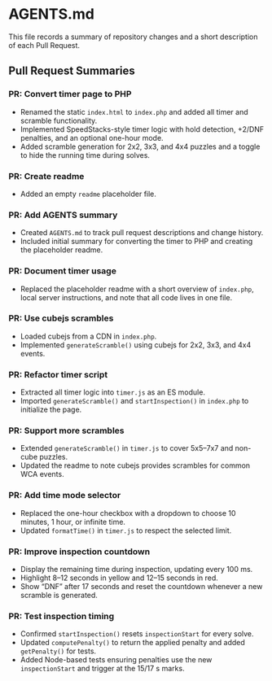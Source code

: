 # AGENTS.md

This file records a summary of repository changes and a short description of each Pull Request.

## Pull Request Summaries

### PR: Convert timer page to PHP
- Renamed the static `index.html` to `index.php` and added all timer and scramble functionality.
- Implemented SpeedStacks-style timer logic with hold detection, +2/DNF penalties, and an optional one-hour mode.
- Added scramble generation for 2x2, 3x3, and 4x4 puzzles and a toggle to hide the running time during solves.


### PR: Create readme
- Added an empty `readme` placeholder file.

### PR: Add AGENTS summary
- Created `AGENTS.md` to track pull request descriptions and change history.
- Included initial summary for converting the timer to PHP and creating the placeholder readme.

### PR: Document timer usage
- Replaced the placeholder readme with a short overview of `index.php`, local server instructions, and note that all code lives in one file.

### PR: Use cubejs scrambles
- Loaded cubejs from a CDN in `index.php`.
- Implemented `generateScramble()` using cubejs for 2x2, 3x3, and 4x4 events.


### PR: Refactor timer script
- Extracted all timer logic into `timer.js` as an ES module.
- Imported `generateScramble()` and `startInspection()` in `index.php` to initialize the page.

### PR: Support more scrambles
- Extended `generateScramble()` in `timer.js` to cover 5x5–7x7 and non-cube puzzles.
- Updated the readme to note cubejs provides scrambles for common WCA events.

### PR: Add time mode selector
- Replaced the one-hour checkbox with a dropdown to choose 10 minutes, 1 hour, or infinite time.
- Updated `formatTime()` in `timer.js` to respect the selected limit.

### PR: Improve inspection countdown
- Display the remaining time during inspection, updating every 100 ms.
- Highlight 8–12 seconds in yellow and 12–15 seconds in red.
- Show “DNF” after 17 seconds and reset the countdown whenever a new scramble is generated.

### PR: Test inspection timing
- Confirmed `startInspection()` resets `inspectionStart` for every solve.
- Updated `computePenalty()` to return the applied penalty and added `getPenalty()` for tests.
- Added Node-based tests ensuring penalties use the new `inspectionStart` and trigger at the 15/17 s marks.
